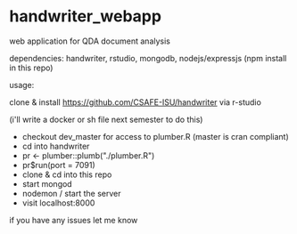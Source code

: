# handwriter_webapp
web application for QDA document analysis

dependencies: handwriter, rstudio, mongodb, nodejs/expressjs (npm install in this repo)

usage:

clone & install https://github.com/CSAFE-ISU/handwriter via r-studio

(i'll write a docker or sh file next semester to do this)

  - checkout dev_master for access to plumber.R (master is cran compliant) 
  - cd into handwriter
  - pr <- plumber::plumb("./plumber.R") 
  - pr$run(port = 7091)
  - clone & cd into this repo
  - start mongod
  - nodemon / start the server
  - visit localhost:8000
  
  
if you have any issues let me know

